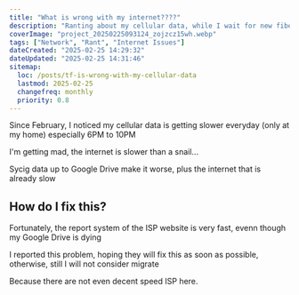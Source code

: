 ```yaml
---
title: "What is wrong with my internet????"
description: "Ranting about my cellular data, while I wait for new fiber internet"
coverImage: "project_20250225093124_zojzcz15wh.webp"
tags: ["Network", "Rant", "Internet Issues"]
dateCreated: "2025-02-25 14:29:32"
dateUpdated: "2025-02-25 14:31:46"
sitemap:
  loc: /posts/tf-is-wrong-with-my-cellular-data
  lastmod: 2025-02-25
  changefreq: monthly
  priority: 0.8
---
```


Since February, I noticed my cellular data is getting slower everyday (only at my home) especially 6PM to 10PM

I'm getting mad, the internet is slower than a snail...

Sycig data up to Google Drive make it worse, plus the internet that is already slow

## How do I fix this?

Fortunately, the report system of the ISP website is very fast, evenn though my Google Drive is dying

I reported this problem, hoping they will fix this as soon as possible, otherwise, still I will not consider migrate

Because there are not even decent speed ISP here.
